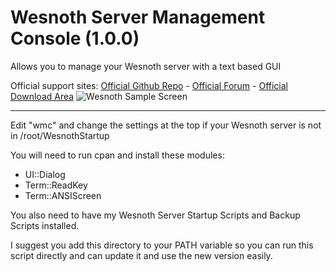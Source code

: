 # Wesnoth Server Management Console (1.0.0)
Allows you to manage your Wesnoth server with a text based GUI

Official support sites: [Official Github Repo](https://github.com/fstltna/WesnothManagementConsole) - [Official Forum](https://wesnoth.gameplayer.club/index.php/forum/wesnoth-server-tools)  - [Official Download Area](https://wesnoth.gameplayer.club/index.php/downloads/category/5-wesnoth-server-tools)
![Wesnoth Sample Screen](https://wesnoth.gameplayer.club/The_Battle_for_Wesnoth.jpg)

---

Edit "wmc" and change the settings at the top if your Wesnoth server is not in /root/WesnothStartup

You will need to run cpan and install these modules:

- UI::Dialog
- Term::ReadKey
- Term::ANSIScreen

You also need to have my Wesnoth Server Startup Scripts and Backup Scripts installed.

I suggest you add this directory to your PATH variable so you can run this script directly and can update it and use the new version easily.

